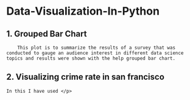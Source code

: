 # Data-Visualization-In-Python  
## 1. Grouped Bar Chart  
        This plot is to summarize the results of a survey that was conducted to gauge an audience interest in different data science topics and results were shown with the help grouped bar chart.
## 2. Visualizing crime rate in san francisco  
    In this I have used </p>

